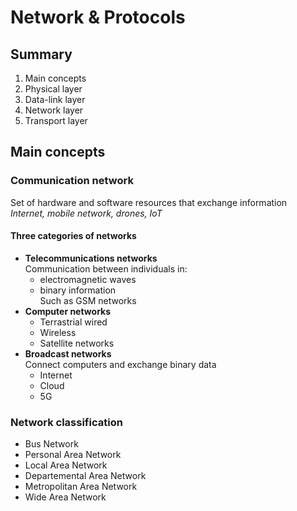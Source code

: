 # Network & Protocols 

## Summary
1. Main concepts
2. Physical layer
3. Data-link layer
4. Network layer
5. Transport layer

## Main concepts

### Communication network
Set of hardware and software resources that exchange information     
*Internet, mobile network, drones, IoT*     

#### Three categories of networks
- **Telecommunications networks**     
Communication between individuals in:     
    - electromagnetic waves
    - binary information    
Such as GSM networks
- **Computer networks**     
    - Terrastrial wired 
    - Wireless
    - Satellite networks       
- **Broadcast networks**     
Connect computers and exchange binary data
    - Internet
    - Cloud
    - 5G

### Network classification
- Bus Network
- Personal Area Network
- Local Area Network
- Departemental Area Network
- Metropolitan Area Network
- Wide Area Network